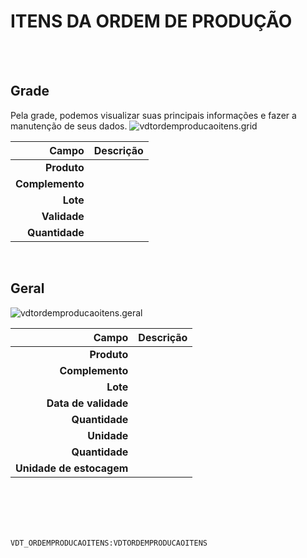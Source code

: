 # ITENS DA ORDEM DE PRODUÇÃO
<br>
<br>

## Grade
Pela grade, podemos visualizar suas principais informações e fazer a manutenção de seus dados.
![vdtordemproducaoitens.grid](https://raw.githubusercontent.com/netforcews/docs-erp/master/geral/imagens/vdtordemproducaoitens.grid.png)

Campo | Descrição
--:|---
**Produto** | 
**Complemento** | 
**Lote** | 
**Validade** | 
**Quantidade** | 
<br>

## Geral
![vdtordemproducaoitens.geral](https://raw.githubusercontent.com/netforcews/docs-erp/master/geral/imagens/vdtordemproducaoitens.geral.png)

Campo | Descrição
--:|---
**Produto** | 
**Complemento** | 
**Lote** | 
**Data de validade** | 
**Quantidade** | 
**Unidade** | 
**Quantidade** | 
**Unidade de estocagem** | 
<br>
<br>
<br>
<br>

```VDT_ORDEMPRODUCAOITENS:VDTORDEMPRODUCAOITENS```
